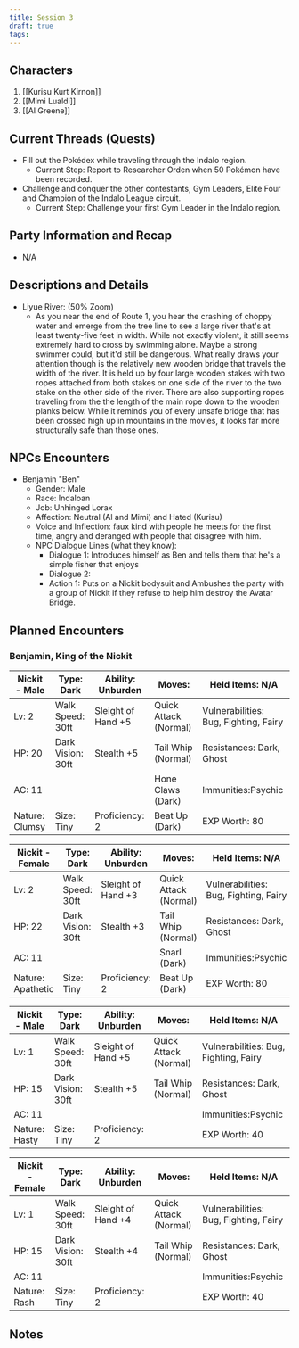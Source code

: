 ```yaml
---
title: Session 3
draft: true
tags:
---
```

## Characters
1. [[Kurisu Kurt Kirnon]]
2. [[Mimi Lualdi]]
3. [[Al Greene]]

## Current Threads (Quests)
 - Fill out the Pokédex while traveling through the Indalo region.
	- Current Step: Report to Researcher Orden when 50 Pokémon have been recorded.
- Challenge and conquer the other contestants, Gym Leaders, Elite Four and Champion of the Indalo League circuit.
	- Current Step: Challenge your first Gym Leader in the Indalo region.

## Party Information and Recap
- N/A

## Descriptions and Details
 - Liyue River: (50% Zoom)
	- As you near the end of Route 1, you hear the crashing of choppy water and emerge from the tree line to see a large river that's at least twenty-five feet in width. While not exactly violent, it still seems extremely hard to cross by swimming alone. Maybe a strong swimmer could, but it'd still be dangerous. What really draws your attention though is the relatively new wooden bridge that travels the width of the river. It is held up by four large wooden stakes with two ropes attached from both stakes on one side of the river to the two stake on the other side of the river. There are also supporting ropes traveling from the the length of the main rope down to the wooden planks below. While it reminds you of every unsafe bridge that has been crossed high up in mountains in the movies, it looks far more structurally safe than those ones.

## NPCs Encounters
- Benjamin "Ben" 
	- Gender: Male
	- Race: Indaloan
	- Job: Unhinged Lorax
	- Affection: Neutral (Al and Mimi) and Hated (Kurisu)
	- Voice and Inflection: faux kind with people he meets for the first time, angry and deranged with people that disagree with him.
	- NPC Dialogue Lines (what they know):
		- Dialogue 1: Introduces himself as Ben and tells them that he's a simple fisher that enjoys 
		- Dialogue 2: 
		- Action 1: Puts on a Nickit bodysuit and Ambushes the party with a group of Nickit if they refuse to help him destroy the Avatar Bridge.

## Planned Encounters

### Benjamin, King of the Nickit

| Nickit - Male  | Type: Dark        | Ability: Unburden  | Moves:                | Held Items: N/A                       |
| -------------- | ----------------- | ------------------ | --------------------- | ------------------------------------- |
| Lv: 2          | Walk Speed: 30ft  | Sleight of Hand +5 | Quick Attack (Normal) | Vulnerabilities: Bug, Fighting, Fairy |
| HP: 20         | Dark Vision: 30ft | Stealth +5         | Tail Whip (Normal)    | Resistances: Dark, Ghost              |
| AC: 11         |                   |                    | Hone Claws (Dark)     | Immunities:Psychic                    |
| Nature: Clumsy | Size: Tiny        | Proficiency: 2     | Beat Up (Dark)        | EXP Worth: 80                         |

| Nickit - Female   | Type: Dark        | Ability: Unburden  | Moves:                | Held Items: N/A                       |
| ----------------- | ----------------- | ------------------ | --------------------- | ------------------------------------- |
| Lv: 2             | Walk Speed: 30ft  | Sleight of Hand +3 | Quick Attack (Normal) | Vulnerabilities: Bug, Fighting, Fairy |
| HP: 22            | Dark Vision: 30ft | Stealth +3         | Tail Whip (Normal)    | Resistances: Dark, Ghost              |
| AC: 11            |                   |                    | Snarl (Dark)          | Immunities:Psychic                    |
| Nature: Apathetic | Size: Tiny        | Proficiency: 2     | Beat Up (Dark)        | EXP Worth: 80                         |

| Nickit - Male | Type: Dark        | Ability: Unburden  | Moves:                | Held Items: N/A                       |
| ------------- | ----------------- | ------------------ | --------------------- | ------------------------------------- |
| Lv: 1         | Walk Speed: 30ft  | Sleight of Hand +5 | Quick Attack (Normal) | Vulnerabilities: Bug, Fighting, Fairy |
| HP: 15        | Dark Vision: 30ft | Stealth +5         | Tail Whip (Normal)    | Resistances: Dark, Ghost              |
| AC: 11        |                   |                    |                       | Immunities:Psychic                    |
| Nature: Hasty | Size: Tiny        | Proficiency: 2     |                       | EXP Worth: 40                         |

| Nickit - Female | Type: Dark        | Ability: Unburden  | Moves:                | Held Items: N/A                       |
| --------------- | ----------------- | ------------------ | --------------------- | ------------------------------------- |
| Lv: 1           | Walk Speed: 30ft  | Sleight of Hand +4 | Quick Attack (Normal) | Vulnerabilities: Bug, Fighting, Fairy |
| HP: 15          | Dark Vision: 30ft | Stealth +4         | Tail Whip (Normal)    | Resistances: Dark, Ghost              |
| AC: 11          |                   |                    |                       | Immunities:Psychic                    |
| Nature: Rash    | Size: Tiny        | Proficiency: 2     |                       | EXP Worth: 40                         |
## Notes
